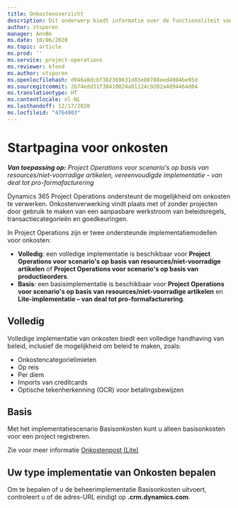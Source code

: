 ```yaml
---
title: Onkostenoverzicht
description: Dit onderwerp biedt informatie over de functionaliteit voor onkosten in Project Operations.
author: stsporen
manager: AnnBe
ms.date: 10/06/2020
ms.topic: article
ms.prod: ''
ms.service: project-operations
ms.reviewer: kfend
ms.author: stsporen
ms.openlocfilehash: d946a8dcbf3b2369631d83e80788eed4904be95d
ms.sourcegitcommit: 2b74edd31f38410024a01124c9202a4d94464d04
ms.translationtype: HT
ms.contentlocale: nl-NL
ms.lasthandoff: 12/17/2020
ms.locfileid: "4764903"
---
```

# <a name="expense-home-page"></a>Startpagina voor onkosten

_**Van toepassing op:** Project Operations voor scenario's op basis van resources/niet-voorradige artikelen, vereenvoudigde implementatie - van deal tot pro-formafacturering_


Dynamics 365 Project Operations ondersteunt de mogelijkheid om onkosten te verwerken. Onkostenverwerking vindt plaats met of zonder projecten door gebruik te maken van een aanpasbare werkstroom van beleidsregels, transactiecategorieën en goedkeuringen.

In Project Operations zijn er twee ondersteunde implementatiemodellen voor onkosten: 

- **Volledig**: een volledige implementatie is beschikbaar voor **Project Operations voor scenario's op basis van resources/niet-voorradige artikelen** of **Project Operations voor scenario's op basis van productieorders**.
- **Basis**: een basisimplementatie is beschikbaar voor **Project Operations voor scenario's op basis van resources/niet-voorradige artikelen** en **Lite-implementatie – van deal tot pro-formafacturering**.

## <a name="full"></a>Volledig 
Volledige implementatie van onkosten biedt een volledige handhaving van beleid, inclusief de mogelijkheid om beleid te maken, zoals:

  - Onkostencategorielimieten
  - Op reis
  - Per diem
  - Imports van creditcards
  - Optische tekenherkenning (OCR) voor betalingsbewijzen

## <a name="basic"></a>Basis 
Met het implementatiescenario Basisonkosten kunt u alleen basisonkosten voor een project registreren. 

Zie voor meer informatie [Onkostenpost (Lite)](basic-expense.md)

## <a name="determine-your-expense-deployment"></a>Uw type implementatie van Onkosten bepalen
Om te bepalen of u de beheerimplementatie Basisonkosten uitvoert, controleert u of de adres-URL eindigt op **.crm.dynamics.com**. 
